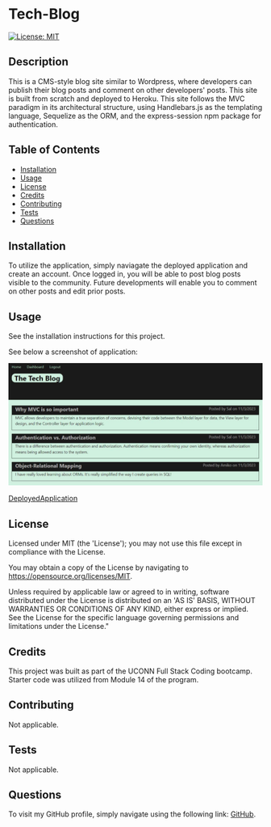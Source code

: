 # Tech-Blog

[![License: MIT](https://img.shields.io/badge/License-MIT-yellow.svg)](https://opensource.org/licenses/MIT)
 
 ## Description
 
 This is a CMS-style blog site similar to Wordpress, where developers can publish their blog posts and comment on other developers' posts. This site is built from scratch and deployed to Heroku. This site follows the MVC paradigm in its architectural structure, using Handlebars.js as the templating language, Sequelize as the ORM, and the express-session npm package for authentication.
 
 ## Table of Contents
 
 - [Installation](#installation)
 - [Usage](#usage)
 - [License](#license)
 - [Credits](#credits)
 - [Contributing](#contributing)
 - [Tests](#tests)
 - [Questions](#questions)
 
 ## Installation
 
 To utilize the application, simply naviagate the deployed application and create an account. Once logged in, you will be able to post blog posts visible to the community. Future developments will enable you to comment on other posts and edit prior posts.
 
 ## Usage
 
 See the installation instructions for this project.
 
 See below a screenshot of application:

 ![Screenshot](./public/assets/TechBlog.JPG)

 [DeployedApplication](https://fk-tech-blog-23-ecca2496815e.herokuapp.com/)

 ## License
 
 Licensed under MIT (the 'License'); you may not use this file except in compliance with the License. 
 
 You may obtain a copy of the License by navigating to https://opensource.org/licenses/MIT.
 
 Unless required by applicable law or agreed to in writing, software distributed under the License is distributed on an 'AS IS' BASIS, WITHOUT WARRANTIES OR CONDITIONS OF ANY KIND, either express or implied. See the License for the specific language governing permissions and limitations under the License."
 
 
 ## Credits
 
 This project was built as part of the UCONN Full Stack Coding bootcamp. Starter code was utilized from Module 14 of the program.
 
 
 ## Contributing
 
 Not applicable.
  
 
 ## Tests
 
 Not applicable.
 
 
 ## Questions

 To visit my GitHub profile, simply navigate using the following link: [GitHub](https://github.com/f-kreuk).